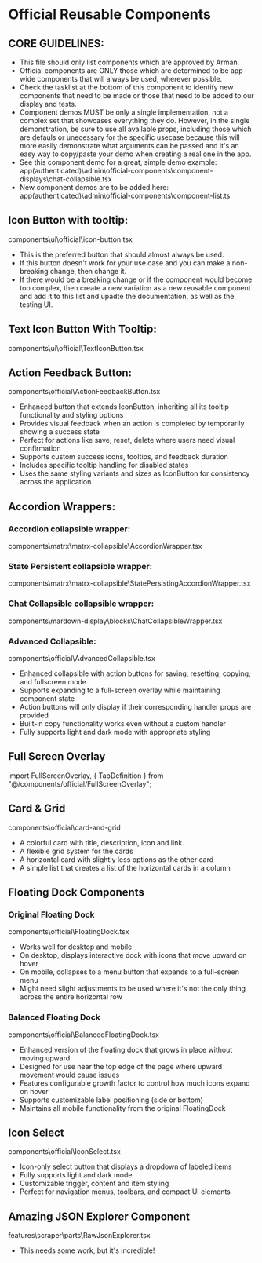 # Official Reusable Components

## CORE GUIDELINES:
- This file should only list components which are approved by Arman.
- Official components are ONLY those which are determined to be app-wide components that will always be used, wherever possible.
- Check the tasklist at the bottom of this component to identify new components that need to be made or those that need to be added to our display and tests.
- Component demos MUST be only a single implementation, not a complex set that showcases everything they do. However, in the single demonstration, be sure to use all available props, including those which are defauls or unecessary for the specific usecase because this will more easily demonstrate what arguments can be passed and it's an easy way to copy/paste your demo when creating a real one in the app.
- See this component demo for a great, simple demo example: app\(authenticated)\admin\official-components\component-displays\chat-collapsible.tsx
- New component demos are to be added here: app\(authenticated)\admin\official-components\component-list.ts

## Icon Button with tooltip:
components\ui\official\icon-button.tsx
- This is the preferred button that should almost always be used.
- If this button doesn't work for your use case and you can make a non-breaking change, then change it.
- If there would be a breaking change or if the component would become too complex, then create a new variation as a new reusable component and add it to this list and upadte the documentation, as well as the testing UI.

## Text Icon Button With Tooltip:
components\ui\official\TextIconButton.tsx

## Action Feedback Button:
components\official\ActionFeedbackButton.tsx
- Enhanced button that extends IconButton, inheriting all its tooltip functionality and styling options
- Provides visual feedback when an action is completed by temporarily showing a success state
- Perfect for actions like save, reset, delete where users need visual confirmation
- Supports custom success icons, tooltips, and feedback duration
- Includes specific tooltip handling for disabled states
- Uses the same styling variants and sizes as IconButton for consistency across the application

## Accordion Wrappers:

### Accordion collapsible wrapper:
components\matrx\matrx-collapsible\AccordionWrapper.tsx

### State Persistent collapsible wrapper:
components\matrx\matrx-collapsible\StatePersistingAccordionWrapper.tsx

### Chat Collapsible collapsible wrapper:
components\mardown-display\blocks\ChatCollapsibleWrapper.tsx

### Advanced Collapsible:
components\official\AdvancedCollapsible.tsx
- Enhanced collapsible with action buttons for saving, resetting, copying, and fullscreen mode
- Supports expanding to a full-screen overlay while maintaining component state
- Action buttons will only display if their corresponding handler props are provided
- Built-in copy functionality works even without a custom handler
- Fully supports light and dark mode with appropriate styling

## Full Screen Overlay
import FullScreenOverlay, { TabDefinition } from "@/components/official/FullScreenOverlay";

## Card & Grid
components\official\card-and-grid
 - A colorful card with title, description, icon and link.
 - A flexible grid system for the cards
 - A horizontal card with slightly less options as the other card
 - A simple list that creates a list of the horizontal cards in a column

## Floating Dock Components

### Original Floating Dock
components\official\FloatingDock.tsx
 - Works well for desktop and mobile
 - On desktop, displays interactive dock with icons that move upward on hover
 - On mobile, collapses to a menu button that expands to a full-screen menu
 - Might need slight adjustments to be used where it's not the only thing across the entire horizontal row

### Balanced Floating Dock
components\official\BalancedFloatingDock.tsx
 - Enhanced version of the floating dock that grows in place without moving upward
 - Designed for use near the top edge of the page where upward movement would cause issues
 - Features configurable growth factor to control how much icons expand on hover
 - Supports customizable label positioning (side or bottom)
 - Maintains all mobile functionality from the original FloatingDock

## Icon Select
components\official\IconSelect.tsx
 - Icon-only select button that displays a dropdown of labeled items
 - Fully supports light and dark mode
 - Customizable trigger, content and item styling
 - Perfect for navigation menus, toolbars, and compact UI elements

## Amazing JSON Explorer Component
features\scraper\parts\RawJsonExplorer.tsx
 - This needs some work, but it's incredible!